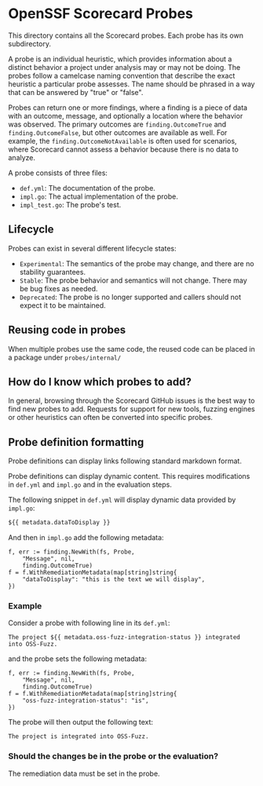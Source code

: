 # OpenSSF Scorecard Probes

This directory contains all the Scorecard probes. Each probe has its own subdirectory.

A probe is an individual heuristic, which provides information about a distinct behavior a project under analysis may or may not be doing.
The probes follow a camelcase naming convention that describe the exact heuristic a particular probe assesses. 
The name should be phrased in a way that can be answered by "true" or "false".

Probes can return one or more findings, where a finding is a piece of data with an outcome, message, and optionally a location where the behavior was observed. 
The primary outcomes are `finding.OutcomeTrue` and `finding.OutcomeFalse`, but other outcomes are available as well.
For example, the `finding.OutcomeNotAvailable` is often used for scenarios, where Scorecard cannot assess a behavior because there is no data to analyze. 

A probe consists of three files: 

- `def.yml`: The documentation of the probe. 
- `impl.go`: The actual implementation of the probe.
- `impl_test.go`: The probe's test.

## Lifecycle

Probes can exist in several different lifecycle states:
* `Experimental`: The semantics of the probe may change, and there are no stability guarantees.
* `Stable`: The probe behavior and semantics will not change. There may be bug fixes as needed.
* `Deprecated`: The probe is no longer supported and callers should not expect it to be maintained.

## Reusing code in probes

When multiple probes use the same code, the reused code can be placed in a package under `probes/internal/`

## How do I know which probes to add?

In general, browsing through the Scorecard GitHub issues is the best way to find new probes to add. Requests for support for new tools, fuzzing engines or other heuristics can often be converted into specific probes.

## Probe definition formatting

Probe definitions can display links following standard markdown format.

Probe definitions can display dynamic content. This requires modifications in `def.yml` and `impl.go` and in the evaluation steps.

The following snippet in `def.yml` will display dynamic data provided by `impl.go`:

```md
${{ metadata.dataToDisplay }}
```

And then in `impl.go` add the following metadata:

```golang
f, err := finding.NewWith(fs, Probe,
	"Message", nil,
	finding.OutcomeTrue)
f = f.WithRemediationMetadata(map[string]string{
	"dataToDisplay": "this is the text we will display",
})
```

### Example
Consider a probe with following line in its `def.yml`:
```
The project ${{ metadata.oss-fuzz-integration-status }} integrated into OSS-Fuzz.
```

and the probe sets the following metadata:
```golang
f, err := finding.NewWith(fs, Probe,
	"Message", nil,
	finding.OutcomeTrue)
f = f.WithRemediationMetadata(map[string]string{
	"oss-fuzz-integration-status": "is",
})
```

The probe will then output the following text:
```
The project is integrated into OSS-Fuzz.
```

### Should the changes be in the probe or the evaluation?
The remediation data must be set in the probe. 